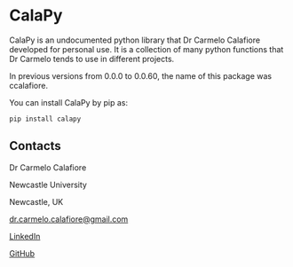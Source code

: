 # CalaPy

CalaPy is an undocumented python library that Dr Carmelo Calafiore developed for personal use. It is a collection of
many python functions that Dr Carmelo tends to use in different projects.

In previous versions from 0.0.0 to 0.0.60, the name of this package was ccalafiore.

You can install CalaPy by pip as:

```
pip install calapy
```

## Contacts

Dr Carmelo Calafiore

Newcastle University

Newcastle, UK

[dr.carmelo.calafiore@gmail.com](mailto:dr.carmelo.calafiore@gmail.com)

[LinkedIn](https://www.linkedin.com/in/carmelo-calafiore-a07120269)

[GitHub](https://github.com/ccalafiore)
